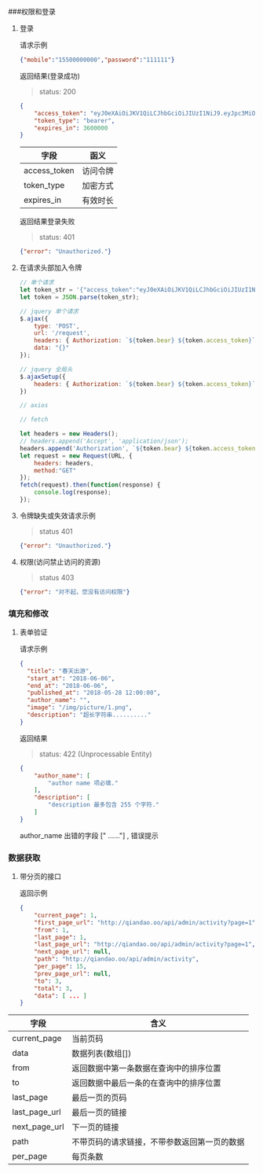 

###权限和登录

1. 登录

   请求示例

   ```json
   {"mobile":"15500000000","password":"111111"}
   ```

   

   返回结果(登录成功)

   > status: 200

   ```json
   {
       "access_token": "eyJ0eXAiOiJKV1QiLCJhbGciOiJIUzI1NiJ9.eyJpc3MiOiJodHRwOlwvXC9xaWFuZGFvLm9vXC9hcGlcL2FkbWluXC9sb2dpbiIsImlhdCI6MTUyNTUwNDA3MywiZXhwIjoxNTI5MTA0MDczLCJuYmYiOjE1MjU1MDQwNzMsImp0aSI6ImNMQzdXOUpFeUhMYUNCR1ciLCJzdWIiOjEsInBydiI6ImIyN2JlZTIzYmFmNTQyOWY1YjlhMjE2OTZmZGUwM2MyNzcwNDRlYTUifQ.Zcj-dPU-APsqUJSrEwbalTTI9SqeiJyuKkM2xWETBBg",
       "token_type": "bearer",
       "expires_in": 3600000
   }
   ```

   | 字段         | 函义     |
   | ------------ | -------- |
   | access_token | 访问令牌 |
   | token_type   | 加密方式 |
   | expires_in   | 有效时长 |

   返回结果登录失败

   > status: 401

   ```json
   {"error": "Unauthorized."}
   ```

2. 在请求头部加入令牌

   ```javascript
   // 单个请求
   let token_str = '{"access_token":"eyJ0eXAiOiJKV1QiLCJhbGciOiJIUzI1NiJ9.eyJpc3MiOiJodHRwOlwvXC9xaWFuZGFvLm9vXC9hcGlcL2FkbWluXC9sb2dpbiIsImlhdCI6MTUyNTUwNDA3MywiZXhwIjoxNTI5MTA0MDczLCJuYmYiOjE1MjU1MDQwNzMsImp0aSI6ImNMQzdXOUpFeUhMYUNCR1ciLCJzdWIiOjEsInBydiI6ImIyN2JlZTIzYmFmNTQyOWY1YjlhMjE2OTZmZGUwM2MyNzcwNDRlYTUifQ.Zcj-dPU-APsqUJSrEwbalTTI9SqeiJyuKkM2xWETBBg","token_type": "bearer","expires_in": 3600000}';
   let token = JSON.parse(token_str);
   
   // jquery 单个请求
   $.ajax({
       type: 'POST',
       url: '/request',
       headers: { Authorization: `${token.bear} ${token.access_token}` },
       data: "{}"
   });
   
   // jquery 全局头
   $.ajaxSetup({
       headers: { Authorization: `${token.bear} ${token.access_token}` },
   })
   
   // axios
   
   // fetch
   
   let headers = new Headers();
   // headers.append('Accept', 'application/json'); 
   headers.append('Authorization', `${token.bear} ${token.access_token}`); 
   let request = new Request(URL, {
       headers: headers,
       method:"GET"
   });
   fetch(request).then(function(response) { 
       console.log(response);
   });
   
   ```

3. 令牌缺失或失效请求示例  

   > status 401

   ```json
   {"error": "Unauthorized."}
   ```

   

4. 权限(访问禁止访问的资源)

   > status 403

   ```json
   {"error": "对不起，您没有访问权限"}
   ```


### 填充和修改

 1. 表单验证

    请求示例

    ```json
    {
      "title": "春天出游",
      "start_at": "2018-06-06",
      "end_at": "2018-06-06",
      "published_at": "2018-05-28 12:00:00",
      "author_name": "",
      "image": "/img/picture/1.png",
      "description": "超长字符串.........."
    }
    ```

    返回结果

    > status: 422 (Unprocessable Entity)

    ```json
    {
        "author_name": [
            "author name 项必填."
        ],
        "description": [
            "description 最多包含 255 个字符."
        ]
    }
    ```

    author_name 出错的字段  [" ......"] , 错误提示

    


### 数据获取

1. 带分页的接口

   返回示例

   ```json
   {
       "current_page": 1,
       "first_page_url": "http://qiandao.oo/api/admin/activity?page=1",
       "from": 1,
       "last_page": 1,
       "last_page_url": "http://qiandao.oo/api/admin/activity?page=1",
       "next_page_url": null,
       "path": "http://qiandao.oo/api/admin/activity",
       "per_page": 15,
       "prev_page_url": null,
       "to": 3,
       "total": 3,
       "data": [ ... ]
   }
   ```

| 字段          | 含义                                         |
| ------------- | -------------------------------------------- |
| current_page  | 当前页码                                     |
| data          | 数据列表(数组[])                             |
| from          | 返回数据中第一条数据在查询中的排序位置       |
| to            | 返回数据中最后一条的在查询中的排序位置       |
| last_page     | 最后一页的页码                               |
| last_page_url | 最后一页的链接                               |
| next_page_url | 下一页的链接                                 |
| path          | 不带页码的请求链接，不带参数返回第一页的数据 |
| per_page      | 每页条数                                     |




